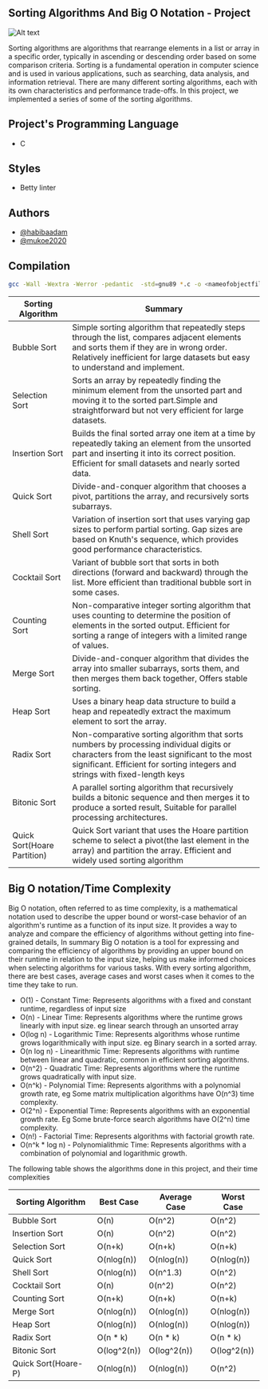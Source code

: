 ## Sorting Algorithms And Big O Notation - Project

![Alt text](https://embed-ssl.wistia.com/deliveries/70d6f4e10e2badb5ef394f00c17ad2bc1c14f6e7.jpg)

Sorting algorithms are algorithms that rearrange elements in a list or array in a specific order, typically in ascending or descending order based on some comparison criteria. Sorting is a fundamental operation in computer science and is used in various applications, such as searching, data analysis, and information retrieval. There are many different sorting algorithms, each with its own characteristics and performance trade-offs. In this project, we implemented a series of some of the sorting algorithms.

## Project's Programming Language
* C 

## Styles
* Betty linter

## Authors

- [@habibaadam](https://www.github.com/habibaadam)
- [@mukoe2020](https://www.github.com/mukoe2020)

## Compilation

```bash
gcc -Wall -Wextra -Werror -pedantic  -std=gnu89 *.c -o <nameofobjectfile>
```

Sorting Algorithm            |            Summary
--------------------------   | --------------------------------------------------------                     
Bubble Sort                  |  Simple sorting algorithm that repeatedly steps through the list, compares adjacent elements and sorts them if they are in wrong order. Relatively inefficient for large datasets but easy to understand and implement.
Selection Sort               | Sorts an array by repeatedly finding the minimum element from the unsorted part and moving it to the sorted part.Simple and straightforward but not very efficient for large datasets.
Insertion Sort               | Builds the final sorted array one item at a time by repeatedly taking an element from the unsorted part and inserting it into its correct position. Efficient for small datasets and nearly sorted data.
Quick Sort                   | Divide-and-conquer algorithm that chooses a pivot, partitions the array, and recursively sorts subarrays.
Shell Sort                   | Variation of insertion sort that uses varying gap sizes to perform partial sorting. Gap sizes are based on Knuth's sequence, which provides good performance characteristics.
Cocktail Sort                | Variant of bubble sort that sorts in both directions (forward and backward) through the list. More efficient than traditional bubble sort in some cases.
Counting Sort                | Non-comparative integer sorting algorithm that uses counting to determine the position of elements in the sorted output. Efficient for sorting a range of integers with a limited range of values.
Merge Sort                   | Divide-and-conquer algorithm that divides the array into smaller subarrays, sorts them, and then merges them back together, Offers stable sorting.
Heap Sort                    | Uses a binary heap data structure to build a heap and repeatedly extract the maximum element to sort the array.
Radix Sort                   | Non-comparative sorting algorithm that sorts numbers by processing individual digits or characters from the least significant to the most significant. Efficient for sorting integers and strings with fixed-length keys
Bitonic Sort                 | A parallel sorting algorithm that recursively builds a bitonic sequence and then merges it to produce a sorted result, Suitable for parallel processing architectures.
Quick Sort(Hoare Partition)  | Quick Sort variant that uses the Hoare partition scheme to select a pivot(the last element in the array) and partition the array. Efficient and widely used sorting algorithm


## Big O notation/Time Complexity
Big O notation, often referred to as time complexity, is a mathematical notation used to describe the upper bound or worst-case behavior of an algorithm's runtime as a function of its input size. It provides a way to analyze and compare the efficiency of algorithms without getting into fine-grained details, In summary
Big O notation is a tool for expressing and comparing the efficiency of algorithms by providing an upper bound on their runtime in relation to the input size, helping us make informed choices when selecting algorithms for various tasks. With every sorting algorithm, there are best cases, average cases and worst cases when it comes to the time they take to run.

* O(1) - Constant Time: Represents algorithms with a fixed and constant runtime, regardless of input size
* O(n) - Linear Time: Represents algorithms where the runtime grows linearly with input size. eg linear search through an unsorted array
* O(log n) - Logarithmic Time: Represents algorithms whose runtime grows logarithmically with input size.
eg Binary search in a sorted array.
* O(n log n) - Linearithmic Time: Represents algorithms with runtime between linear and quadratic, common in efficient sorting algorithms.
* O(n^2) - Quadratic Time: Represents algorithms where the runtime grows quadratically with input size.
* O(n^k) - Polynomial Time: Represents algorithms with a polynomial growth rate, eg Some matrix multiplication algorithms have O(n^3) time complexity.
* O(2^n) - Exponential Time: Represents algorithms with an exponential growth rate. Eg Some brute-force search algorithms have O(2^n) time complexity.
* O(n!) - Factorial Time: Represents algorithms with factorial growth rate.
* O(n^k * log n) - Polynomialithmic Time: Represents algorithms with a combination of polynomial and logarithmic growth.

The following table shows the algorithms done in this project, and their time complexities

Sorting Algorithm      | Best Case         | Average Case        | Worst Case
---------------------- | ----------------- | ------------------- | ---------------------------------
Bubble Sort            | O(n)              | O(n^2)              | O(n^2)
Insertion Sort         | O(n)              | O(n^2)              | O(n^2)
Selection Sort         | O(n+k)            | O(n+k)              | O(n+k) 
Quick Sort             | O(nlog(n))        | O(nlog(n))          | O(nlog(n))
Shell Sort             | O(nlog(n))        | O(n^1.3)            | O(n^2)
Cocktail Sort          | O(n)              | 0(n^2)              | O(n^2)
Counting Sort          | O(n+k)            | O(n+k)              | O(n+k)
Merge Sort             | O(nlog(n))        | O(nlog(n))          | O(nlog(n))
Heap Sort              | O(nlog(n))        | O(nlog(n))          | O(nlog(n))
Radix Sort             | O(n * k)          | O(n * k)            | O(n * k)
Bitonic Sort           | O(log^2(n))       | O(log^2(n))         | O(log^2(n))
Quick Sort(Hoare-P)    | O(nlog(n))        | O(nlog(n))          | O(n^2)